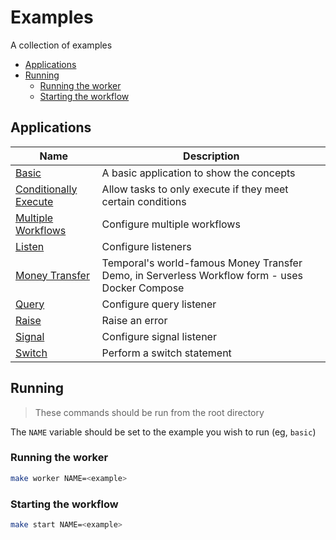 # Examples

A collection of examples

<!-- toc -->

* [Applications](#applications)
* [Running](#running)
  * [Running the worker](#running-the-worker)
  * [Starting the workflow](#starting-the-workflow)

<!-- Regenerate with "pre-commit run -a markdown-toc" -->

<!-- tocstop -->

## Applications

| Name | Description |
| --- | --- |
| [Basic](./basic/) | A basic application to show the concepts |
| [Conditionally Execute](./conditionally-execute/) | Allow tasks to only execute if they meet certain conditions |
| [Multiple Workflows](./multiple-workflows/) | Configure multiple workflows |
| [Listen](./listen/) | Configure listeners |
| [Money Transfer](./money-transfer/) | Temporal's world-famous Money Transfer Demo, in Serverless Workflow form - uses Docker Compose |
| [Query](./query/) | Configure query listener |
| [Raise](./raise/) | Raise an error |
| [Signal](./signal/) | Configure signal listener |
| [Switch](./switch/) |Perform a switch statement |

## Running

> These commands should be run from the root directory

The `NAME` variable should be set to the example you wish to run (eg, `basic`)

### Running the worker

```sh
make worker NAME=<example>
```

### Starting the workflow

```sh
make start NAME=<example>
```
